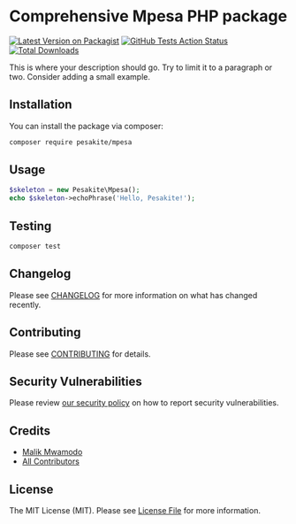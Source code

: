# Comprehensive Mpesa PHP package

[![Latest Version on Packagist](https://img.shields.io/packagist/v/pesakite/Mpesa.svg?style=flat-square)](https://packagist.org/packages/pesakite/Mpesa)
[![GitHub Tests Action Status](https://img.shields.io/github/workflow/status/pesakite/Mpesa/Tests?label=tests)](https://github.com/pesakite/Mpesa/actions?query=workflow%3ATests+branch%3Amaster)
[![Total Downloads](https://img.shields.io/packagist/dt/pesakite/Mpesa.svg?style=flat-square)](https://packagist.org/packages/pesakite/Mpesa)

This is where your description should go. Try to limit it to a paragraph or two. Consider adding a small example.

## Installation

You can install the package via composer:

```bash
composer require pesakite/mpesa
```

## Usage

```php
$skeleton = new Pesakite\Mpesa();
echo $skeleton->echoPhrase('Hello, Pesakite!');
```

## Testing

```bash
composer test
```

## Changelog

Please see [CHANGELOG](CHANGELOG.md) for more information on what has changed recently.

## Contributing

Please see [CONTRIBUTING](.github/CONTRIBUTING.md) for details.

## Security Vulnerabilities

Please review [our security policy](../../security/policy) on how to report security vulnerabilities.

## Credits

- [Malik Mwamodo](https://github.com/mwamodo)
- [All Contributors](../../contributors)

## License

The MIT License (MIT). Please see [License File](LICENSE.md) for more information.
